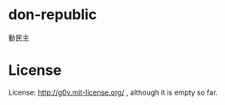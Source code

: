 don-republic
============

動民主

License
============
License: http://g0v.mit-license.org/ , although it is empty so far.
